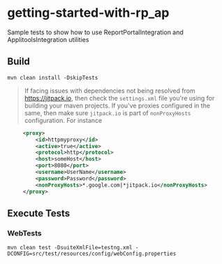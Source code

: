 # getting-started-with-rp_ap
Sample tests to show how to use ReportPortalIntegration and ApplitoolsIntegration utilities

## Build
`mvn clean install -DskipTests`
> If facing issues with dependencies not being resolved from https://jitpack.io, then check the `settings.xml` file you're using for building your maven projects. If you've proxies configured in the same, then make sure `jitpack.io` is part of `nonProxyHosts` configuration. For instance
```xml
     <proxy>
         <id>httpmyproxy</id>
         <active>true</active>
         <protocol>http</protocol>
         <host>someHost</host>
         <port>8080</port>
         <username>UserName</username>
         <password>Password</password>
         <nonProxyHosts>*.google.com|*jitpack.io</nonProxyHosts>
     </proxy>
```

## Execute Tests
### WebTests
`mvn clean test -DsuiteXmlFile=testng.xml -DCONFIG=src/test/resources/config/webConfig.properties`
